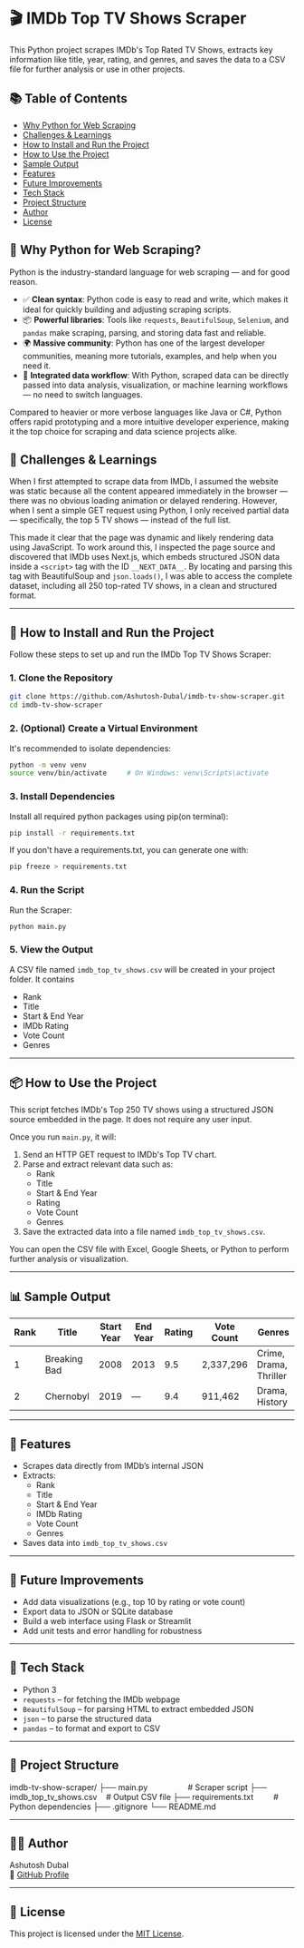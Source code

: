 # 🎬 IMDb Top TV Shows Scraper

This Python project scrapes IMDb's Top Rated TV Shows, extracts key information like title, year, rating, and genres, and saves the data to a CSV file for further analysis or use in other projects. 

## 📚 Table of Contents

- [Why Python for Web Scraping](##-why-python-for-web-scraping)
- [Challenges & Learnings](##-challenges--learnings)
- [How to Install and Run the Project](##-how-to-install-and-run-the-project)
- [How to Use the Project](##-how-to-use-the-project)
- [Sample Output](##-sample-output)
- [Features](##-features)
- [Future Improvements](##-future-improvements)
- [Tech Stack](##-tech-stack)
- [Project Structure](##-project-structure)
- [Author](##-author)
- [License](##-license)

## 🐍 Why Python for Web Scraping?

Python is the industry-standard language for web scraping — and for good reason.

- ✅ **Clean syntax**: Python code is easy to read and write, which makes it ideal for quickly building and adjusting scraping scripts.
- 📦 **Powerful libraries**: Tools like `requests`, `BeautifulSoup`, `Selenium`, and `pandas` make scraping, parsing, and storing data fast and reliable.
- 🌍 **Massive community**: Python has one of the largest developer communities, meaning more tutorials, examples, and help when you need it.
- 🔄 **Integrated data workflow**: With Python, scraped data can be directly passed into data analysis, visualization, or machine learning workflows — no need to switch languages.

Compared to heavier or more verbose languages like Java or C#, Python offers rapid prototyping and a more intuitive developer experience, making it the top choice for scraping and data science projects alike.

## 🧠 Challenges & Learnings

When I first attempted to scrape data from IMDb, I assumed the website was static because all the content appeared immediately in the browser — there was no obvious loading animation or delayed rendering. However, when I sent a simple GET request using Python, I only received partial data — specifically, the top 5 TV shows — instead of the full list.

This made it clear that the page was dynamic and likely rendering data using JavaScript. To work around this, I inspected the page source and discovered that IMDb uses Next.js, which embeds structured JSON data inside a `<script>` tag with the ID `__NEXT_DATA__`. By locating and parsing this tag with BeautifulSoup and `json.loads()`, I was able to access the complete dataset, including all 250 top-rated TV shows, in a clean and structured format.

---
## 🚀 How to Install and Run the Project

Follow these steps to set up and run the IMDb Top TV Shows Scraper:

### 1. Clone the Repository

```bash
git clone https://github.com/Ashutosh-Dubal/imdb-tv-show-scraper.git
cd imdb-tv-show-scraper
```

### 2. (Optional) Create a Virtual Environment

It's recommended to isolate dependencies:

```bash
python -m venv venv
source venv/bin/activate     # On Windows: venv\Scripts\activate
```

### 3. Install Dependencies

Install all required python packages using pip(on terminal):

```bash
pip install -r requirements.txt
```

If you don't have a requirements.txt, you can generate one with:

```bash
pip freeze > requirements.txt
```

### 4. Run the Script

Run the Scraper:

```bash
python main.py
```

### 5. View the Output

A CSV file named `imdb_top_tv_shows.csv` will be created in your project folder. It contains

- Rank
- Title
- Start & End Year
- IMDb Rating
- Vote Count
- Genres

---

## 📦 How to Use the Project

This script fetches IMDb's Top 250 TV shows using a structured JSON source embedded in the page. It does not require any user input.

Once you run `main.py`, it will:

1. Send an HTTP GET request to IMDb's Top TV chart.
2. Parse and extract relevant data such as:
   - Rank
   - Title
   - Start & End Year
   - Rating
   - Vote Count
   - Genres
3. Save the extracted data into a file named `imdb_top_tv_shows.csv`.

You can open the CSV file with Excel, Google Sheets, or Python to perform further analysis or visualization.

---

## 📊 Sample Output

| Rank | Title         | Start Year | End Year | Rating | Vote Count | Genres                   |
|------|---------------|------------|----------|--------|------------|---------------------------|
| 1    | Breaking Bad  | 2008       | 2013     | 9.5    | 2,337,296  | Crime, Drama, Thriller    |
| 2    | Chernobyl     | 2019       | —        | 9.4    | 911,462    | Drama, History            |

--- 

## 📌 Features

- Scrapes data directly from IMDb’s internal JSON
- Extracts:
  - Rank
  - Title
  - Start & End Year
  - IMDb Rating
  - Vote Count
  - Genres
- Saves data into `imdb_top_tv_shows.csv`

---

## 🔮 Future Improvements

- Add data visualizations (e.g., top 10 by rating or vote count)
- Export data to JSON or SQLite database
- Build a web interface using Flask or Streamlit
- Add unit tests and error handling for robustness

---

## 🧰 Tech Stack

- Python 3
- `requests` – for fetching the IMDb webpage
- `BeautifulSoup` – for parsing HTML to extract embedded JSON
- `json` – to parse the structured data
- `pandas` – to format and export to CSV

----

## 📁 Project Structure

imdb-tv-show-scraper/
├── main.py                  # Scraper script
├── imdb_top_tv_shows.csv    # Output CSV file
├── requirements.txt         # Python dependencies
├── .gitignore
└── README.md

---

## 👨‍💻 Author

Ashutosh Dubal  
🔗 [GitHub Profile](https://github.com/Ashutosh-Dubal)

---

## 📜 License

This project is licensed under the [MIT License](https://opensource.org/licenses/MIT).

